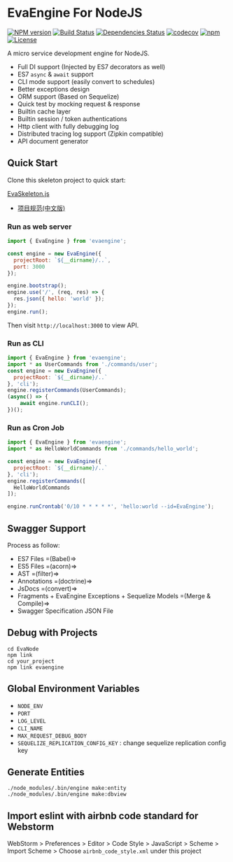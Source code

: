 # EvaEngine For NodeJS

[![NPM version](https://img.shields.io/npm/v/evaengine.svg?style=flat-square)](http://badge.fury.io/js/evaengine)
[![Build Status](https://travis-ci.org/EvaEngine/EvaEngine.js.svg?branch=master)](https://travis-ci.org/EvaEngine/EvaEngine.js)
[![Dependencies Status](https://david-dm.org/EvaEngine/EvaEngine.js.svg)](https://david-dm.org/EvaEngine/EvaEngine.js)
[![codecov](https://codecov.io/gh/EvaEngine/EvaEngine.js/branch/master/graph/badge.svg)](https://codecov.io/gh/EvaEngine/EvaEngine.js)
[![npm](https://img.shields.io/npm/dm/evaengine.svg?maxAge=2592000)](https://www.npmjs.com/package/evaengine)
[![License](https://img.shields.io/npm/l/evaengine.svg?maxAge=2592000?style=plastic)](https://github.com/EvaEngine/EvaEngine.js/blob/master/LICENSE)


A micro service development engine for NodeJS.

- Full DI support (Injected by ES7 decorators as well)
- ES7 `async` & `await` support
- CLI mode support (easily convert to schedules)
- Better exceptions design
- ORM support (Based on Sequelize)
- Quick test by mocking request & response
- Builtin cache layer
- Builtin session / token authentications
- Http client with fully debugging log
- Distributed tracing log support (Zipkin compatible)
- API document generator



## Quick Start

Clone this skeleton project to quick start:

[EvaSkeleton.js](https://github.com/EvaEngine/EvaSkeleton.js)

- [项目规范(中文版)](docs/new_project_guide.md)

### Run as web server

``` js
import { EvaEngine } from 'evaengine';

const engine = new EvaEngine({
  projectRoot: `${__dirname}/..`,
  port: 3000
});

engine.bootstrap();
engine.use('/', (req, res) => {
  res.json({ hello: 'world' });
});
engine.run();
```

Then visit `http://localhost:3000` to view API.

### Run as CLI

``` js
import { EvaEngine } from 'evaengine';
import * as UserCommands from './commands/user';
const engine = new EvaEngine({
  projectRoot: `${__dirname}/..`
}, 'cli');
engine.registerCommands(UserCommands);
(async() => {
    await engine.runCLI();
})();
```

### Run as Cron Job

``` js
import { EvaEngine } from 'evaengine';
import * as HelloWorldCommands from './commands/hello_world';

const engine = new EvaEngine({
  projectRoot: `${__dirname}/..`
}, 'cli');
engine.registerCommands([
  HelloWorldCommands
]);

engine.runCrontab('0/10 * * * * *', 'hello:world --id=EvaEngine');
```

## Swagger Support

Process as follow:

- ES7 Files =(Babel)=> 
- ES5 Files =(acorn)=> 
- AST =(filter)=> 
- Annotations =(doctrine)=>
- JsDocs =(convert)=> 
- Fragments + EvaEngine Exceptions + Sequelize Models =(Merge & Compile)=>
- Swagger Specification JSON File


## Debug with Projects

```
cd EvaNode
npm link
cd your_project
npm link evaengine
```

## Global Environment Variables

- `NODE_ENV`
- `PORT`
- `LOG_LEVEL`
- `CLI_NAME`
- `MAX_REQUEST_DEBUG_BODY`
- `SEQUELIZE_REPLICATION_CONFIG_KEY` : change sequelize replication config key

## Generate Entities

```
./node_modules/.bin/engine make:entity
./node_modules/.bin/engine make:dbview
```

## Import eslint with airbnb code standard for Webstorm


WebStorm > Preferences > Editor > Code Style > JavaScript > Scheme > Import Scheme > Choose `airbnb_code_style.xml` under this project
